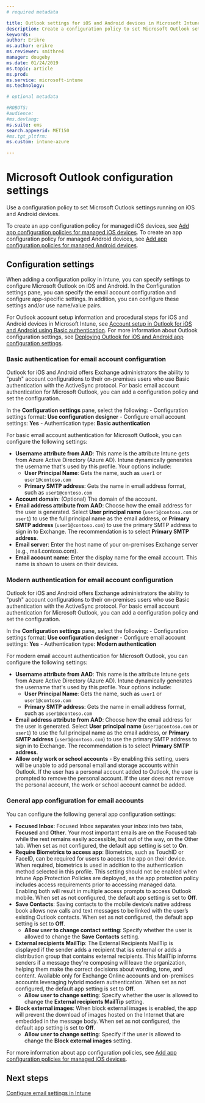 ```yaml
---
# required metadata

title: Outlook settings for iOS and Android devices in Microsoft Intune
description: Create a configuration policy to set Microsoft Outlook settings running on iOS and Android devices.
keywords:
author: Erikre
ms.author: erikre
ms.reviewer: smithre4
manager: dougeby
ms.date: 01/24/2019
ms.topic: article
ms.prod:
ms.service: microsoft-intune
ms.technology:

# optional metadata

#ROBOTS:
#audience:
#ms.devlang:
ms.suite: ems
search.appverid: MET150
#ms.tgt_pltfrm:
ms.custom: intune-azure

---
```


# Microsoft Outlook configuration settings 

Use a configuration policy to set Microsoft Outlook settings running on iOS and Android devices. 

To create an app configuration policy for managed iOS devices, see [Add app configuration policies for managed iOS devices](app-configuration-policies-use-ios.md). To create an app configuration policy for managed Android devices, see [Add app configuration policies for managed Android devices](app-configuration-policies-use-android.md). 

## Configuration settings

When adding a configuration policy in Intune, you can specify settings to configure Microsoft Outlook on iOS and Android. In the Configuration settings pane, you can specify the email account configuration and configure app-specific settings. In addition, you can configure these settings and/or use name/value pairs.

For Outlook account setup information and procedural steps for iOS and Android devices in Microsoft Intune, see [Account setup in Outlook for iOS and Android using Basic authentication](https://docs.microsoft.com/Exchange/clients/outlook-for-ios-and-android/account-setup). For more information about Outlook configuration settings, see [Deploying Outlook for iOS and Android app configuration settings](https://docs.microsoft.com/exchange/clients-and-mobile-in-exchange-online/outlook-for-ios-and-android/outlook-for-ios-and-android-configuration-with-microsoft-intune).

### Basic authentication for email account configuration
Outlook for iOS and Android offers Exchange administrators the ability to "push" account configurations to their on-premises users who use Basic authentication with the ActiveSync protocol. For basic email account authentication for Microsoft Outlook, you can add a configuration policy and set the configuration.

In the **Configuration settings** pane, select the following:
    - Configuration settings format: **Use configuration designer**
    - Configure email account settings: **Yes**
    - Authentication type: **Basic authentication**

For basic email account authentication for Microsoft Outlook, you can configure the following settings:
- **Username attribute from AAD**: This name is the attribute Intune gets from Azure Active Directory (Azure AD). Intune dynamically generates the username that's used by this profile. Your options include:
  - **User Principal Name**: Gets the name, such as `user1` or `user1@contoso.com`
  - **Primary SMTP address**: Gets the name in email address format, such as `user1@contoso.com`
- **Account domain**: (Optional) The domain of the account.
- **Email address attribute from AAD**: Choose how the email address for the user is generated. Select **User principal name** (`user1@contoso.com` or `user1`) to use the full principal name as the email address, or **Primary SMTP address** (`user1@contoso.com`) to use the primary SMTP address to sign in to Exchange. The recommendation is to select **Primary SMTP address**.
- **Email server**: Enter the host name of your on-premises Exchange server (e.g., mail.contoso.com).
- **Email account name**: Enter the display name for the email account. This name is shown to users on their devices.

### Modern authentication for email account configuration
Outlook for iOS and Android offers Exchange administrators the ability to "push" account configurations to their on-premises users who use Basic authentication with the ActiveSync protocol. For basic email account authentication for Microsoft Outlook, you can add a configuration policy and set the configuration.

In the **Configuration settings** pane, select the following:
    - Configuration settings format: **Use configuration designer**
    - Configure email account settings: **Yes**
    - Authentication type: **Modern authentication**

For modern email account authentication for Microsoft Outlook, you can configure the following settings:
- **Username attribute from AAD**: This name is the attribute Intune gets from Azure Active Directory (Azure AD). Intune dynamically generates the username that's used by this profile. Your options include:
  - **User Principal Name**: Gets the name, such as `user1` or `user1@contoso.com`
  - **Primary SMTP address**: Gets the name in email address format, such as `user1@contoso.com`
- **Email address attribute from AAD**: Choose how the email address for the user is generated. Select **User principal name** (`user1@contoso.com` or `user1`) to use the full principal name as the email address, or **Primary SMTP address** (`user1@contoso.com`) to use the primary SMTP address to sign in to Exchange. The recommendation is to select **Primary SMTP address**.
- **Allow only work or school accounts** - By enabling this setting, users will be unable to add personal email and storage accounts within Outlook. If the user has a personal account added to Outlook, the user is prompted to remove the personal account. If the user does not remove the personal account, the work or school account cannot be added.​

### General app configuration for email accounts
You can configure the following general app configuration settings:
- **Focused Inbox**: Focused Inbox separates your inbox into two tabs, **Focused** and **Other**. Your most important emails are on the Focused tab while the rest remains easily accessible, but out of the way, on the Other tab. When set as not configured, the default app setting is set to **On**.
- **Require Biometrics to access app**: Biometrics, such as TouchID or FaceID, can be required for users to access the app on their device. When required, biometrics is used in addition to the authentication method selected in this profile. This setting should not be enabled when Intune App Protection Policies are deployed, as the app protection policy includes access requirements prior to accessing managed data. Enabling both will result in multiple access prompts to access Outlook mobile. When set as not configured, the default app setting is set to **Off**.
- **Save Contacts**: Saving contacts to the mobile device’s native address book allows new calls and text messages to be linked with the user’s existing Outlook contacts. When set as not configured, the default app setting is set to **Off**.
    - **Allow user to change contact setting**: Specify whether the user is allowed to change the **Save Contacts** setting.
- **External recipients MailTip**: The External Recipients MailTip is displayed if the sender adds a recipient that iss external or adds a distribution group that contains external recipients. This MailTip informs senders if a message they're composing will leave the organization, helping them make the correct decisions about wording, tone, and content. Available only for Exchange Online accounts and on-premises accounts leveraging hybrid modern authentication. When set as not configured, the default app setting is set to **Off**.
    - **Allow user to change setting**: Specify whether the user is allowed to change the **External recipients MailTip** setting.
- **Block external images**: When block external images is enabled, the app will prevent the download of images hosted on the Internet that are embedded in the message body. When set as not configured, the default app setting is set to **Off**.
    - **Allow user to change setting**: Specify if the user is allowed to change the **Block external images** setting.

For more information about app configuration policies, see [Add app configuration policies for managed iOS devices](app-configuration-policies-use-ios.md).

## Next steps
[Configure email settings in Intune](email-settings-configure.md)

